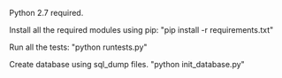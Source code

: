 Python 2.7 required.


Install all the required modules using pip:
"pip install -r requirements.txt"

Run all the tests:
"python runtests.py"

Create database using sql_dump files.
"python init_database.py"
